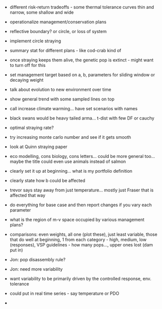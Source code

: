 - different risk-return tradeoffs - some thermal tolerance curves thin and narrow, some shallow and wide

- operationalize management/conservation plans

- reflective boundary? or circle, or loss of system
- implement circle straying

- summary stat for different plans - like cod-crab kind of

- once straying keeps them alive, the genetic pop is extinct - might want to turn off for this

- set management target based on a, b, parameters for sliding window or decaying weight

- talk about evolution to new environment over time

- show general trend with some sampled lines on top

- call increase climate warming... have set scenarios with names

- black swans would be heavy tailed arma... t-dist with few DF or cauchy

- optimal straying rate?

- try increasing monte carlo number and see if it gets smooth

- look at Quinn straying paper

- eco modelling, cons biology, cons letters... could be more general too... maybe the title could even use animals instead of salmon

- clearly set it up at beginning... what is my portfolio definition

- clearly state how b could be affected

- trevor says stay away from just temperature... mostly just Fraser that is affected that way

- do everything for base case and then report changes if you vary each parameter

- what is the region of m-v space occupied by various management plans?

- comparisons: even weights, all one (plot these), just least variable, those that do well at beginning, 1 from each category - high, medium, low (responses), VSP guidelines - how many pops..., upper ones lost (dam put in)

- Jon: pop disassembly rule?

- Jon: need more variability

- want variability to be primarily driven by the controlled response, env. tolerance

- could put in real time series - say temperature or PDO

- 


